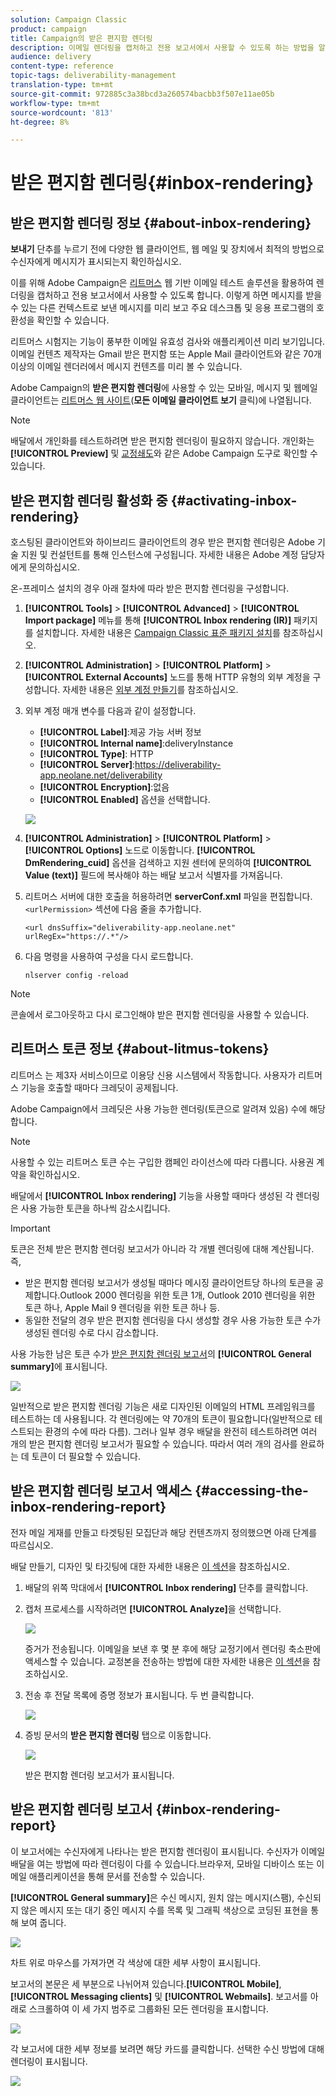 ```yaml
---
solution: Campaign Classic
product: campaign
title: Campaign의 받은 편지함 렌더링
description: 이메일 렌더링을 캡처하고 전용 보고서에서 사용할 수 있도록 하는 방법을 알아봅니다.
audience: delivery
content-type: reference
topic-tags: deliverability-management
translation-type: tm+mt
source-git-commit: 972885c3a38bcd3a260574bacbb3f507e11ae05b
workflow-type: tm+mt
source-wordcount: '813'
ht-degree: 8%

---
```



# 받은 편지함 렌더링{#inbox-rendering}

## 받은 편지함 렌더링 정보 {#about-inbox-rendering}

**보내기** 단추를 누르기 전에 다양한 웹 클라이언트, 웹 메일 및 장치에서 최적의 방법으로 수신자에게 메시지가 표시되는지 확인하십시오.

이를 위해 Adobe Campaign은 [리트머스](https://litmus.com/email-testing) 웹 기반 이메일 테스트 솔루션을 활용하여 렌더링을 캡처하고 전용 보고서에서 사용할 수 있도록 합니다. 이렇게 하면 메시지를 받을 수 있는 다른 컨텍스트로 보낸 메시지를 미리 보고 주요 데스크톱 및 응용 프로그램의 호환성을 확인할 수 있습니다.

리트머스 시험지는 기능이 풍부한 이메일 유효성 검사와 애플리케이션 미리 보기입니다. 이메일 컨텐츠 제작자는 Gmail 받은 편지함 또는 Apple Mail 클라이언트와 같은 70개 이상의 이메일 렌더러에서 메시지 컨텐츠를 미리 볼 수 있습니다.

Adobe Campaign의 **받은 편지함 렌더링**&#x200B;에 사용할 수 있는 모바일, 메시지 및 웹메일 클라이언트는 [리트머스 웹 사이트](https://litmus.com/email-testing)(**모든 이메일 클라이언트 보기** 클릭)에 나열됩니다.

>[!NOTE]
>
>배달에서 개인화를 테스트하려면 받은 편지함 렌더링이 필요하지 않습니다. 개인화는 **[!UICONTROL Preview]** 및 [교정쇄도](../../delivery/using/steps-validating-the-delivery.md#sending-a-proof)와 같은 Adobe Campaign 도구로 확인할 수 있습니다.

## 받은 편지함 렌더링 활성화 중 {#activating-inbox-rendering}

호스팅된 클라이언트와 하이브리드 클라이언트의 경우 받은 편지함 렌더링은 Adobe 기술 지원 및 컨설턴트를 통해 인스턴스에 구성됩니다. 자세한 내용은 Adobe 계정 담당자에게 문의하십시오.

온-프레미스 설치의 경우 아래 절차에 따라 받은 편지함 렌더링을 구성합니다.

1. **[!UICONTROL Tools]** > **[!UICONTROL Advanced]** > **[!UICONTROL Import package]** 메뉴를 통해 **[!UICONTROL Inbox rendering (IR)]** 패키지를 설치합니다. 자세한 내용은 [Campaign Classic 표준 패키지 설치](../../installation/using/installing-campaign-standard-packages.md)를 참조하십시오.
1. **[!UICONTROL Administration]** > **[!UICONTROL Platform]** > **[!UICONTROL External Accounts]** 노드를 통해 HTTP 유형의 외부 계정을 구성합니다. 자세한 내용은 [외부 계정 만들기](../../installation/using/external-accounts.md#creating-an-external-account)를 참조하십시오.
1. 외부 계정 매개 변수를 다음과 같이 설정합니다.
   * **[!UICONTROL Label]**:제공 가능 서버 정보
   * **[!UICONTROL Internal name]**:deliveryInstance
   * **[!UICONTROL Type]**: HTTP
   * **[!UICONTROL Server]**:https://deliverability-app.neolane.net/deliverability
   * **[!UICONTROL Encryption]**:없음
   * **[!UICONTROL Enabled]** 옵션을 선택합니다.

   ![](assets/s_tn_inbox_rendering_external-account.png)

1. **[!UICONTROL Administration]** > **[!UICONTROL Platform]** > **[!UICONTROL Options]** 노드로 이동합니다. **[!UICONTROL DmRendering_cuid]** 옵션을 검색하고 지원 센터에 문의하여 **[!UICONTROL Value (text)]** 필드에 복사해야 하는 배달 보고서 식별자를 가져옵니다.
1. 리트머스 서버에 대한 호출을 허용하려면 **serverConf.xml** 파일을 편집합니다. `<urlPermission>` 섹션에 다음 줄을 추가합니다.

   ```
   <url dnsSuffix="deliverability-app.neolane.net" urlRegEx="https://.*"/>
   ```

1. 다음 명령을 사용하여 구성을 다시 로드합니다.

   ```
   nlserver config -reload
   ```

>[!NOTE]
>
>콘솔에서 로그아웃하고 다시 로그인해야 받은 편지함 렌더링을 사용할 수 있습니다.

## 리트머스 토큰 정보 {#about-litmus-tokens}

리트머스 는 제3자 서비스이므로 이용당 신용 시스템에서 작동합니다. 사용자가 리트머스 기능을 호출할 때마다 크레딧이 공제됩니다.

Adobe Campaign에서 크레딧은 사용 가능한 렌더링(토큰으로 알려져 있음) 수에 해당합니다.

>[!NOTE]
>
>사용할 수 있는 리트머스 토큰 수는 구입한 캠페인 라이선스에 따라 다릅니다. 사용권 계약을 확인하십시오.

배달에서 **[!UICONTROL Inbox rendering]** 기능을 사용할 때마다 생성된 각 렌더링은 사용 가능한 토큰을 하나씩 감소시킵니다.

>[!IMPORTANT]
>
>토큰은 전체 받은 편지함 렌더링 보고서가 아니라 각 개별 렌더링에 대해 계산됩니다. 즉,
>
>* 받은 편지함 렌더링 보고서가 생성될 때마다 메시징 클라이언트당 하나의 토큰을 공제합니다.Outlook 2000 렌더링을 위한 토큰 1개, Outlook 2010 렌더링을 위한 토큰 하나, Apple Mail 9 렌더링을 위한 토큰 하나 등.
>* 동일한 전달의 경우 받은 편지함 렌더링을 다시 생성할 경우 사용 가능한 토큰 수가 생성된 렌더링 수로 다시 감소합니다.

>



사용 가능한 남은 토큰 수가 [받은 편지함 렌더링 보고서](#inbox-rendering-report)의 **[!UICONTROL General summary]**&#x200B;에 표시됩니다.

![](assets/s_tn_inbox_rendering_tokens.png)

일반적으로 받은 편지함 렌더링 기능은 새로 디자인된 이메일의 HTML 프레임워크를 테스트하는 데 사용됩니다. 각 렌더링에는 약 70개의 토큰이 필요합니다(일반적으로 테스트되는 환경의 수에 따라 다름). 그러나 일부 경우 배달을 완전히 테스트하려면 여러 개의 받은 편지함 렌더링 보고서가 필요할 수 있습니다. 따라서 여러 개의 검사를 완료하는 데 토큰이 더 필요할 수 있습니다.

## 받은 편지함 렌더링 보고서 액세스 {#accessing-the-inbox-rendering-report}

전자 메일 게재를 만들고 타겟팅된 모집단과 해당 컨텐츠까지 정의했으면 아래 단계를 따르십시오.

배달 만들기, 디자인 및 타깃팅에 대한 자세한 내용은 [이 섹션](../../delivery/using/about-email-channel.md)을 참조하십시오.

1. 배달의 위쪽 막대에서 **[!UICONTROL Inbox rendering]** 단추를 클릭합니다.
1. 캡처 프로세스를 시작하려면 **[!UICONTROL Analyze]**&#x200B;을 선택합니다.

   ![](assets/s_tn_inbox_rendering_button.png)

   증거가 전송됩니다. 이메일을 보낸 후 몇 분 후에 해당 교정기에서 렌더링 축소판에 액세스할 수 있습니다. 교정본을 전송하는 방법에 대한 자세한 내용은 [이 섹션](../../delivery/using/steps-validating-the-delivery.md#sending-a-proof)을 참조하십시오.

1. 전송 후 전달 목록에 증명 정보가 표시됩니다. 두 번 클릭합니다.

   ![](assets/s_tn_inbox_rendering_delivery_list.png)

1. 증빙 문서의 **받은 편지함 렌더링** 탭으로 이동합니다.

   ![](assets/s_tn_inbox_rendering_tab.png)

   받은 편지함 렌더링 보고서가 표시됩니다.

## 받은 편지함 렌더링 보고서 {#inbox-rendering-report}

이 보고서에는 수신자에게 나타나는 받은 편지함 렌더링이 표시됩니다. 수신자가 이메일 배달을 여는 방법에 따라 렌더링이 다를 수 있습니다.브라우저, 모바일 디바이스 또는 이메일 애플리케이션을 통해 문서를 전송할 수 있습니다.

**[!UICONTROL General summary]**&#x200B;은 수신 메시지, 원치 않는 메시지(스팸), 수신되지 않은 메시지 또는 대기 중인 메시지 수를 목록 및 그래픽 색상으로 코딩된 표현을 통해 보여 줍니다.

![](assets/s_tn_inbox_rendering_summary.png)

차트 위로 마우스를 가져가면 각 색상에 대한 세부 사항이 표시됩니다.

보고서의 본문은 세 부분으로 나뉘어져 있습니다.**[!UICONTROL Mobile]**, **[!UICONTROL Messaging clients]** 및 **[!UICONTROL Webmails]**. 보고서를 아래로 스크롤하여 이 세 가지 범주로 그룹화된 모든 렌더링을 표시합니다.

![](assets/s_tn_inbox_rendering_report.png)

각 보고서에 대한 세부 정보를 보려면 해당 카드를 클릭합니다. 선택한 수신 방법에 대해 렌더링이 표시됩니다.

![](assets/s_tn_inbox_rendering_example.png)
